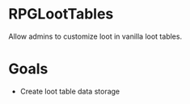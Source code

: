 # RPGLootTables
Allow admins to customize loot in vanilla loot tables.

# Goals

- Create loot table data storage

